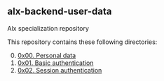 ## alx-backend-user-data
Alx specialization repository

This repository contains these following directories:

0. [0x00. Personal data](https://github.com/8srael/alx-backend-user-data/tree/master/0x00-personal_data)
1. [0x01. Basic authentication](https://github.com/8srael/alx-backend-user-data/tree/master/0x01-Basic_authentication)
2. [0x02. Session authentication](https://github.com/8srael/alx-backend-user-data/tree/master/0x02-Session_authentication)
